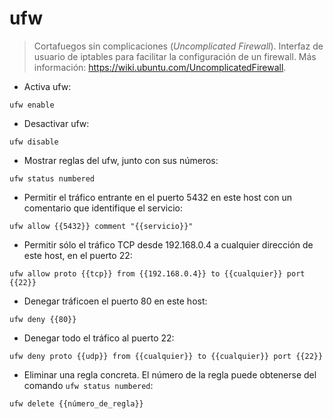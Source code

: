 # ufw

> Cortafuegos sin complicaciones (_Uncomplicated Firewall_).
> Interfaz de usuario de iptables para facilitar la configuración de un firewall.
> Más información: <https://wiki.ubuntu.com/UncomplicatedFirewall>.

- Activa ufw:

`ufw enable`

- Desactivar ufw:

`ufw disable`

- Mostrar reglas del ufw, junto con sus números:

`ufw status numbered`

- Permitir el tráfico entrante en el puerto 5432 en este host con un comentario que identifique el servicio:

`ufw allow {{5432}} comment "{{servicio}}"`

- Permitir sólo el tráfico TCP desde 192.168.0.4 a cualquier dirección de este host, en el puerto 22:

`ufw allow proto {{tcp}} from {{192.168.0.4}} to {{cualquier}} port {{22}}`

- Denegar tráficoen el puerto 80 en este host:

`ufw deny {{80}}`

- Denegar todo el tráfico al puerto 22:

`ufw deny proto {{udp}} from {{cualquier}} to {{cualquier}} port {{22}}`

- Eliminar una regla concreta. El número de la regla puede obtenerse del comando `ufw status numbered`:

`ufw delete {{número_de_regla}}`
